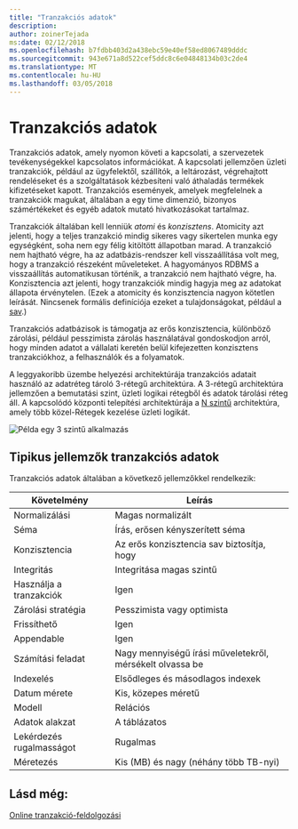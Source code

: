 ```yaml
---
title: "Tranzakciós adatok"
description: 
author: zoinerTejada
ms:date: 02/12/2018
ms.openlocfilehash: b7fdbb403d2a438ebc59e40ef58ed8067489dddc
ms.sourcegitcommit: 943e671a8d522cef5ddc8c6e04848134b03c2de4
ms.translationtype: MT
ms.contentlocale: hu-HU
ms.lasthandoff: 03/05/2018
---
```

# <a name="transactional-data"></a>Tranzakciós adatok

Tranzakciós adatok, amely nyomon követi a kapcsolati, a szervezetek tevékenységekkel kapcsolatos információkat. A kapcsolati jellemzően üzleti tranzakciók, például az ügyfelektől, szállítók, a leltározást, végrehajtott rendeléseket és a szolgáltatások kézbesíteni való áthaladás termékek kifizetéseket kapott. Tranzakciós események, amelyek megfelelnek a tranzakciók magukat, általában a egy time dimenzió, bizonyos számértékeket és egyéb adatok mutató hivatkozásokat tartalmaz. 

Tranzakciók általában kell lenniük *atomi* és *konzisztens*. Atomicity azt jelenti, hogy a teljes tranzakció mindig sikeres vagy sikertelen munka egy egységként, soha nem egy félig kitöltött állapotban marad. A tranzakció nem hajtható végre, ha az adatbázis-rendszer kell visszaállítása volt meg, hogy a tranzakció részeként műveleteket. A hagyományos RDBMS a visszaállítás automatikusan történik, a tranzakció nem hajtható végre, ha. Konzisztencia azt jelenti, hogy tranzakciók mindig hagyja meg az adatokat állapota érvénytelen. (Ezek a atomicity és konzisztencia nagyon kötetlen leírását. Nincsenek formális definíciója ezeket a tulajdonságokat, például a [sav](https://en.wikipedia.org/wiki/ACID).)

Tranzakciós adatbázisok is támogatja az erős konzisztencia, különböző zárolási, például pesszimista zárolás használatával gondoskodjon arról, hogy minden adatot a vállalati keretén belül kifejezetten konzisztens tranzakciókhoz, a felhasználók és a folyamatok. 

A leggyakoribb üzembe helyezési architektúrája tranzakciós adatait használó az adatréteg tároló 3-rétegű architektúra. A 3-rétegű architektúra jellemzően a bemutatási szint, üzleti logikai rétegből és adatok tárolási réteg áll. A kapcsolódó központi telepítési architektúrája a [N szintű](/azure/architecture/guide/architecture-styles/n-tier) architektúra, amely több közel-Rétegek kezelése üzleti logikát.

![Példa egy 3 szintű alkalmazás](./images/three-tier-application.png)

## <a name="typical-traits-of-transactional-data"></a>Tipikus jellemzők tranzakciós adatok

Tranzakciós adatok általában a következő jellemzőkkel rendelkezik:

| Követelmény | Leírás |
| --- | --- |
| Normalizálási | Magas normalizált |
| Séma | Írás, erősen kényszerített séma|
| Konzisztencia | Az erős konzisztencia sav biztosítja, hogy |
| Integritás | Integritása magas szintű |
| Használja a tranzakciók | Igen |
| Zárolási stratégia | Pesszimista vagy optimista|
| Frissíthető | Igen |
| Appendable | Igen |
| Számítási feladat | Nagy mennyiségű írási műveletekről, mérsékelt olvassa be |
| Indexelés | Elsődleges és másodlagos indexek |
| Datum mérete | Kis, közepes méretű |
| Modell | Relációs |
| Adatok alakzat | A táblázatos |
| Lekérdezés rugalmasságot | Rugalmas |
| Méretezés | Kis (MB) és nagy (néhány több TB-nyi) | 

## <a name="see-also"></a>Lásd még:

[Online tranzakció-feldolgozási](../scenarios/online-transaction-processing.md)
